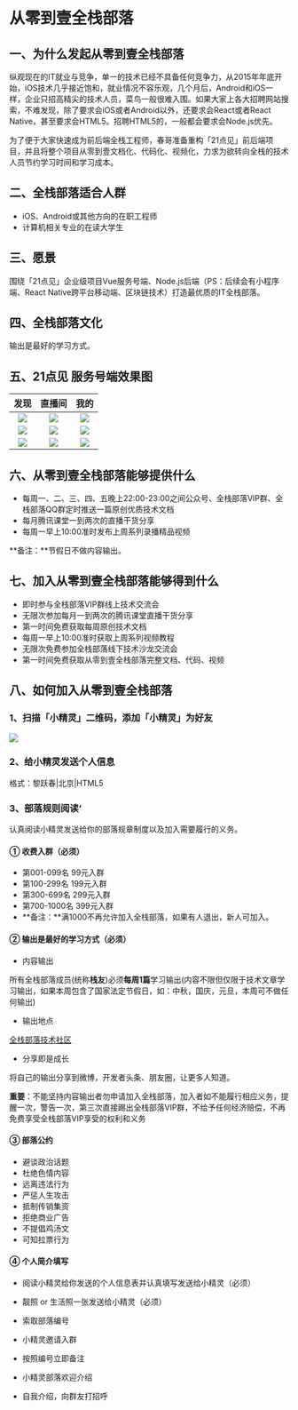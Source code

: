 # 从零到壹全栈部落

## 一、为什么发起从零到壹全栈部落

纵观现在的IT就业与竞争，单一的技术已经不具备任何竞争力，从2015年年底开始，iOS技术几乎接近饱和，就业情况不容乐观，几个月后，Android和iOS一样，企业只招高精尖的技术人员，菜鸟一般很难入围。如果大家上各大招聘网站搜索，不难发现，除了要求会iOS或者Android以外，还要求会React或者React Native，甚至要求会HTML5。招聘HTML5的，一般都会要求会Node.js优先。

为了便于大家快速成为前后端全栈工程师，春哥准备重构「21点见」前后端项目，并且将整个项目从零到壹文档化、代码化、视频化，力求为欲转向全栈的技术人员节约学习时间和学习成本。

## 二、全栈部落适合人群

- iOS、Android或其他方向的在职工程师
- 计算机相关专业的在读大学生

## 三、愿景

围绕「21点见」企业级项目Vue服务号端、Node.js后端（PS：后续会有小程序端、React Native跨平台移动端、区块链技术）打造最优质的IT全栈部落。

## 四、全栈部落文化

输出是最好的学习方式。

## 五、21点见 服务号端效果图

|发现|直播间|我的|
|:-------:|:-------:|:-------:|
|![](http://ot7pygwyj.bkt.clouddn.com/000-0.png)|![](http://ot7pygwyj.bkt.clouddn.com/111-0.png)|![](http://ot7pygwyj.bkt.clouddn.com/222-0.png)|
|![](http://ot7pygwyj.bkt.clouddn.com/000-1.png)|![](http://ot7pygwyj.bkt.clouddn.com/111-1.png)|![](http://ot7pygwyj.bkt.clouddn.com/222-1.png)|
|![](http://ot7pygwyj.bkt.clouddn.com/000-2.png)|![](http://ot7pygwyj.bkt.clouddn.com/111-2.png)|![](http://ot7pygwyj.bkt.clouddn.com/222-2.png)|


## 六、从零到壹全栈部落能够提供什么

- 每周一、二、三、四、五晚上22:00-23:00之间公众号、全栈部落VIP群、全栈部落QQ群定时推送一篇原创优质技术文档
- 每月腾讯课堂一到两次的直播干货分享
- 每周一早上10:00准时发布上周系列录播精品视频

**备注：**节假日不做内容输出。

## 七、加入从零到壹全栈部落能够得到什么

- 即时参与全栈部落VIP群线上技术交流会
- 无限次参加每月一到两次的腾讯课堂直播干货分享
- 第一时间免费获取每周原创技术文档
- 每周一早上10:00准时获取上周系列视频教程
- 无限次免费参加全栈部落线下技术沙龙交流会
- 第一时间免费获取从零到壹全栈部落完整文档、代码、视频


## 八、如何加入从零到壹全栈部落

### 1、扫描「小精灵」二维码，添加「小精灵」为好友

![](http://orhm8wuhd.bkt.clouddn.com/xiaojingling.jpeg)


### 2、给小精灵发送个人信息

格式：黎跃春|北京|HTML5


### 3、部落规则阅读‘
认真阅读小精灵发送给你的部落规章制度以及加入需要履行的义务。


#### ① 收费入群（必须）
- 第001-099名 99元入群
- 第100-299名 199元入群
- 第300-699名 299元入群
- 第700-1000名 399元入群
- **备注：**满1000不再允许加入全栈部落，如果有人退出，新人可加入。

#### ② 输出是最好的学习方式（必须）
- 内容输出

所有全栈部落成员(统称**栈友**)必须**每周1篇**学习输出(内容不限但仅限于技术文章学习输出，如果本周包含了国家法定节假日，如：中秋，国庆，元旦，本周可不做任何输出)


- 输出地点

[全栈部落技术社区](http://bbs.kongyixueyuan.com)

- 分享即是成长

将自己的输出分享到微博，开发者头条、朋友圈，让更多人知道。

**重要**：不能坚持内容输出者勿申请加入全栈部落，加入者如不能履行相应义务，提醒一次，警告一次，第三次直接踢出全栈部落VIP群，不给予任何经济赔偿，不再免费享受全栈部落VIP享受的权利和义务

#### ③ 部落公约
- 避谈政治话题
- 杜绝色情内容
- 远离违法行为
- 严惩人生攻击
- 抵制传销集资
- 拒绝商业广告
- 不提倡鸡汤文
- 可知拉票行为



#### ④ 个人简介填写

- 阅读小精灵给你发送的个人信息表并认真填写发送给小精灵（必须）

- 靓照 or 生活照一张发送给小精灵（必须）

- 索取部落编号

- 小精灵邀请入群

- 按照编号立即备注

- 小精灵部落欢迎介绍

- 自我介绍，向群友打招呼


